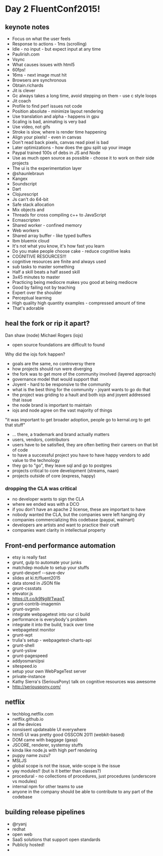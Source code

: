 # Day 2 FluentConf2015!

## keynote notes

- Focus on what the user feels
- Response to actions - 1ms (scrolling)
- Idle - no input - but expect input at any time
- Paulirish.com
- Vsync
- What causes issues with html5
- 60fps!
- 16ms - next image must hit
- Browsers are synchronous
- Obtain.richards
- Jit is clever
- Gc always takes a long time, avoid stepping on them - use c style loops
- Jit coach
- Profile to find perf issues not code
- Position absolute - minimize layout rendering
- Use translation and alpha - happens in gpu
- Scaling is bad, animating is very bad
- Use video, not gifs
- Stroke is slow, where is render time happening
- Align your pixels! - even in canvas
- Don't read back pixels, canvas read pixel is bad
- Later optimizations - how does the gpu split up your image
- Paypal trained 100s of debs in JS and Node
- Use as much open source as possible - choose it to work on their side projects
- The ui is the experimentation layer
- @shaunlebraun
- Kangex
- Soundscript
- Dart
- Clojurescript
- Js can't do 64-bit
- Safe stack allocation
- Mix objects and
- Threads for cross compiling c++ to JavaScript
- Ecmascripten
- Shared worker - confined memory
- Web workers
- Shared array buffer - like typed buffers
- Ibm bluemix cloud
- It's not what you know, it's how fast you learn
- Do you make people choose cake - reduce cognitive leaks
- COGNITIVE RESOURCES!!!
- cognitive resources are finite and always used
- sub tasks to master something
- Half a skill beats a half assed skill
- 3x45 minutes to master
- Practicing being mediocre makes you good at being mediocre
- Good by failing not by teaching
- Expert over the shoulder
- Perceptual learning
- High quality high quantity examples - compressed amount of time
- That's adorable


## heal the fork or rip it apart?

Dan shaw (node)
Michael Rogers (iojs)

- open source foundations are difficult to found

Why did the iojs fork happen?

- goals are the same, no controversy there
- how projects should run were diverging
- the fork was to get more of the community involved (layered approach)
- governance model that would support that
- Joyent - hard to be responsive to the community
- what is the best thing for the community - joyant wants to go do that
- the project was griding to a hault and both iojs and joyent addressed that issue
- the node brand is important to maintain
- iojs and node agree on the vast majority of things

"it was important to get broader adoption, people go to kernal.org to get that stuff"

- ... there, a trademark and brand actually matters
- users, vendors, contributors
- users have to be satisfied, they are often betting their careers on that bit of code
- to have a successful project you have to have happy vendors to add value to the technology
- they go to "go", they leave sql and go to postgres
- projects critical to core development (streams, naan)
- projects outside of core (express, happy)

### dropping the CLA was critical

- no developer wants to sign the CLA
- where we ended was with a DCO
- if you don't have an apache 2 license, these are important to have
- nobody wanted the CLA, but the companies were left hanging dry
- companies commercializing this codebase (paypal, walmart)
- developers are artists and want to practice their craft
- companies want clarity in intellectual property


## Front-end performance automation

- etsy is really fast
- grunt, gulp to automate your junks
- matchdep module to setup your stuffs
- grunt-devperf --save-dev
- slides at ki.tt/fluent2015
- data stored in JSON file
- grunt-cssstats
- elevator.js
- https://t.co/k9NgWTwaqT
- grunt-contrib-imagemin
- grunt-svgmin
- integrate webpagetest into our ci build
- performance is everybody's problem
- integrate it into the build, track over time
- webpagetest monitor
- grunt-wpt
- trulia's setup - webpagetest-charts-api
- grunt-shell
- grunt-yslow
- grunt-pagespeed
- addyosmani/psi
- sitespeed.io
- setup your own WebPageTest server
- private-instance
- Kathy Sierra's (SeriousPony) talk on cognitive resources was awesome
- http://seriouspony.com/



## netflix

- techblog.netflix.com
- netflix.github.io
- all the devices
- consisent updateable UI everywhere
- html5 UI was pretty good OSSCON 2011 (webkit-based)
- DOM came with baggage (gasp)
- JSCORE, renderer, systemsy stuffs
- kinda like node.js with high perf rendering
- puppy name zuzu?
- MSLJS
- global scope is not the issue, wide-scope is the issue
- yay modules!! (but is it better than classes?)
- procedural - no collections of procedures, just procedures (underscore vs modules)
- internal npm for other teams to use
- anyone in the company should be able to contribute to any part of the codebase


## building release pipelines

- @ryanj
- redhat
- open web
- SaaS solutions that support open standards
- Publicly hosted!
-






























